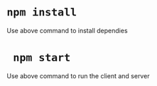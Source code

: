 # `npm install `
Use above command to install dependies 

# ` npm start`
Use above command to run the client and server
